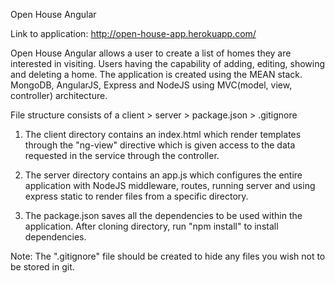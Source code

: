 Open House Angular

Link to application: http://open-house-app.herokuapp.com/

Open House Angular allows a user to create a list of homes they are interested in visiting. Users having the capability of adding, editing, showing and deleting a home. The application is created using the MEAN stack. MongoDB, AngularJS, Express and NodeJS using MVC(model, view, controller) architecture.

File structure consists of a client > server > package.json > .gitignore

1. The client directory contains an index.html which render templates through the "ng-view" directive which is given access to the data requested in the service through the controller.

2. The server directory contains an app.js which configures the entire application with NodeJS middleware, routes, running server and using express static to render files from a specific directory.

3. The package.json saves all the dependencies to be used within the application. After cloning directory, run "npm install" to install dependencies.


Note: The ".gitignore" file should be created to hide any files you wish not to be stored in git.

